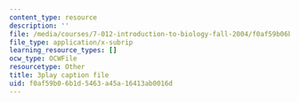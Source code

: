 ```yaml
---
content_type: resource
description: ''
file: /media/courses/7-012-introduction-to-biology-fall-2004/f0af59b06b1d5463a45a16413ab0016d_Eqom7VcaEKI.vtt
file_type: application/x-subrip
learning_resource_types: []
ocw_type: OCWFile
resourcetype: Other
title: 3play caption file
uid: f0af59b0-6b1d-5463-a45a-16413ab0016d
---
```

